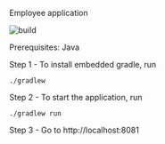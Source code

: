 Employee application

![build](https://travis-ci.org/joddski/employees.svg?branch=master)

Prerequisites: Java

Step 1 - To install embedded gradle, run
```shell
./gradlew
```
Step 2 - To start the application, run
```shell
./gradlew run
```
Step 3 - Go to http://localhost:8081